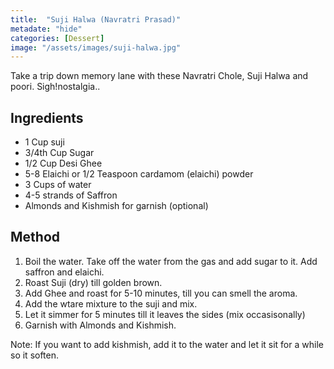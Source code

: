 ```yaml
---
title:  "Suji Halwa (Navratri Prasad)"
metadate: "hide"
categories: [Dessert]
image: "/assets/images/suji-halwa.jpg"
---
```


Take a trip down memory lane with these Navratri Chole, Suji Halwa and poori. Sigh!nostalgia..

## Ingredients

- 1 Cup suji
- 3/4th Cup Sugar
- 1/2 Cup Desi Ghee
- 5-8 Elaichi or 1/2 Teaspoon cardamom (elaichi) powder
- 3 Cups of water
- 4-5 strands of Saffron
- Almonds and Kishmish for garnish (optional)

## Method

1. Boil the water. Take off the water from the gas and add sugar to it. Add saffron and elaichi. 
2. Roast Suji (dry) till golden brown. 
3. Add Ghee and roast for 5-10 minutes, till you can smell the aroma. 
4. Add the wtare mixture to the suji and mix. 
5. Let it simmer for 5 minutes till it leaves the sides (mix occasisonally)
6. Garnish with Almonds and Kishmish.

Note: If you want to add kishmish, add it to the water and let it sit for a while so it soften. 